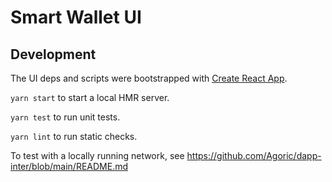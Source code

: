 # Smart Wallet UI

## Development

The UI deps and scripts were bootstrapped with [Create React App](https://github.com/facebook/create-react-app).

`yarn start` to start a local HMR server.

`yarn test` to run unit tests.

`yarn lint` to run static checks.

To test with a locally running network, see https://github.com/Agoric/dapp-inter/blob/main/README.md

